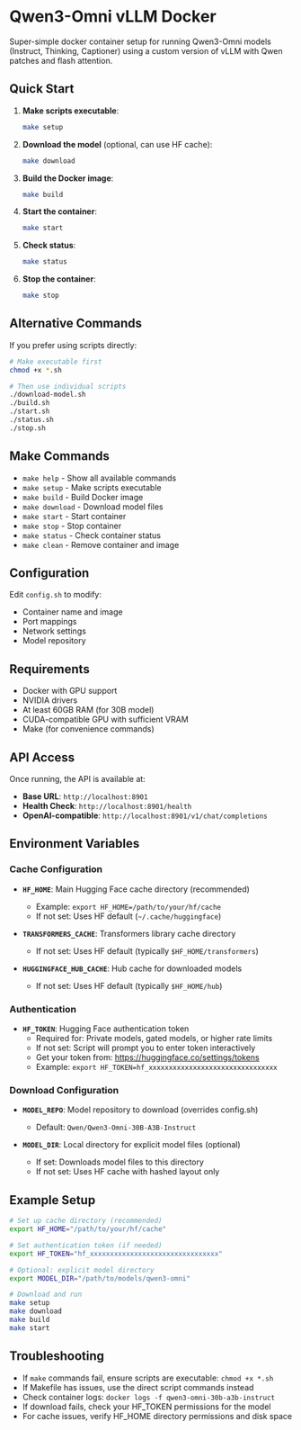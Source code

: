 # Qwen3-Omni vLLM Docker

Super-simple docker container setup for running Qwen3-Omni models (Instruct, Thinking, Captioner) using a custom version of vLLM with Qwen patches and flash attention.

## Quick Start

1. **Make scripts executable**:
   ```bash
   make setup
   ```

2. **Download the model** (optional, can use HF cache):
   ```bash
   make download
   ```

3. **Build the Docker image**:
   ```bash
   make build
   ```

4. **Start the container**:
   ```bash
   make start
   ```

5. **Check status**:
   ```bash
   make status
   ```

6. **Stop the container**:
   ```bash
   make stop
   ```

## Alternative Commands

If you prefer using scripts directly:

```bash
# Make executable first
chmod +x *.sh

# Then use individual scripts
./download-model.sh
./build.sh
./start.sh
./status.sh
./stop.sh
```

## Make Commands

- `make help` - Show all available commands
- `make setup` - Make scripts executable
- `make build` - Build Docker image  
- `make download` - Download model files
- `make start` - Start container
- `make stop` - Stop container
- `make status` - Check container status
- `make clean` - Remove container and image

## Configuration

Edit `config.sh` to modify:
- Container name and image
- Port mappings
- Network settings
- Model repository

## Requirements

- Docker with GPU support
- NVIDIA drivers
- At least 60GB RAM (for 30B model)
- CUDA-compatible GPU with sufficient VRAM
- Make (for convenience commands)

## API Access

Once running, the API is available at:
- **Base URL**: `http://localhost:8901`
- **Health Check**: `http://localhost:8901/health`
- **OpenAI-compatible**: `http://localhost:8901/v1/chat/completions`

## Environment Variables

### Cache Configuration
- **`HF_HOME`**: Main Hugging Face cache directory (recommended)
  - Example: `export HF_HOME=/path/to/your/hf/cache`
  - If not set: Uses HF default (`~/.cache/huggingface`)
  
- **`TRANSFORMERS_CACHE`**: Transformers library cache directory
  - If not set: Uses HF default (typically `$HF_HOME/transformers`)
  
- **`HUGGINGFACE_HUB_CACHE`**: Hub cache for downloaded models
  - If not set: Uses HF default (typically `$HF_HOME/hub`)

### Authentication
- **`HF_TOKEN`**: Hugging Face authentication token
  - Required for: Private models, gated models, or higher rate limits
  - If not set: Script will prompt you to enter token interactively
  - Get your token from: https://huggingface.co/settings/tokens
  - Example: `export HF_TOKEN=hf_xxxxxxxxxxxxxxxxxxxxxxxxxxxxxxxx`

### Download Configuration
- **`MODEL_REPO`**: Model repository to download (overrides config.sh)
  - Default: `Qwen/Qwen3-Omni-30B-A3B-Instruct`
  
- **`MODEL_DIR`**: Local directory for explicit model files (optional)
  - If set: Downloads model files to this directory
  - If not set: Uses HF cache with hashed layout only

## Example Setup

```bash
# Set up cache directory (recommended)
export HF_HOME="/path/to/your/hf/cache"

# Set authentication token (if needed)
export HF_TOKEN="hf_xxxxxxxxxxxxxxxxxxxxxxxxxxxxxxxx"

# Optional: explicit model directory
export MODEL_DIR="/path/to/models/qwen3-omni"

# Download and run
make setup
make download
make build
make start
```

## Troubleshooting

- If `make` commands fail, ensure scripts are executable: `chmod +x *.sh`
- If Makefile has issues, use the direct script commands instead
- Check container logs: `docker logs -f qwen3-omni-30b-a3b-instruct`
- If download fails, check your HF_TOKEN permissions for the model
- For cache issues, verify HF_HOME directory permissions and disk space